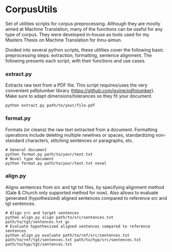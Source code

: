 # CorpusUtils

Set of utilities scripts for corpus preprocessing. Although they are mostly aimed at Machine Translation, many of the functions can be useful for any type of corpus.
They were developed in-house as tools used for my Masters Thesis on Machine Translation for Innu-aimun.


Divided into several python scripts, these utilities cover the following basic preprocessing steps: extraction, formatting, sentence alignment. The following presents each script, with their functions and use cases.

### extract.py
Extracts raw text from a PDF file. This script requires/uses the very convenient pdfplumber library (https://github.com/jsvine/pdfplumber). Make sure to adapt dimensions/tolerances so they fit your document.
```
python extract.py path/to/your/file.pdf
```

### format.py
Formats (or cleans) the raw text extracted from a document. Formatting operations include deleting multiple newlines or spaces, standardizing non-standard characters, stitching sentences or paragraphs, etc. 
```
# General document
python format.py path/to/your/text.txt
# Novel type document
python format.py path/to/your/text.txt novel
```
### align.py
Aligns sentences from src and tgt txt files, by specifying alignment method (Gale & Church only supported method for now). Also allows to evaluate generated (hypothesized) aligned sentences compared to reference src and tgt sentences.

```
# Align src and target sentences
python align.py align path/to/src/sentences.txt path/to/tgt/sentences.txt gc
# Evaluate hypothesized aligned sentences compared to reference sentences
python align.py evaluate path/to/ref/src/sentences.txt path/to/ref/tgt/sentences.txt path/to/hyp/src/sentences.txt path/to/hyp/tgt/sentences.txt
```
